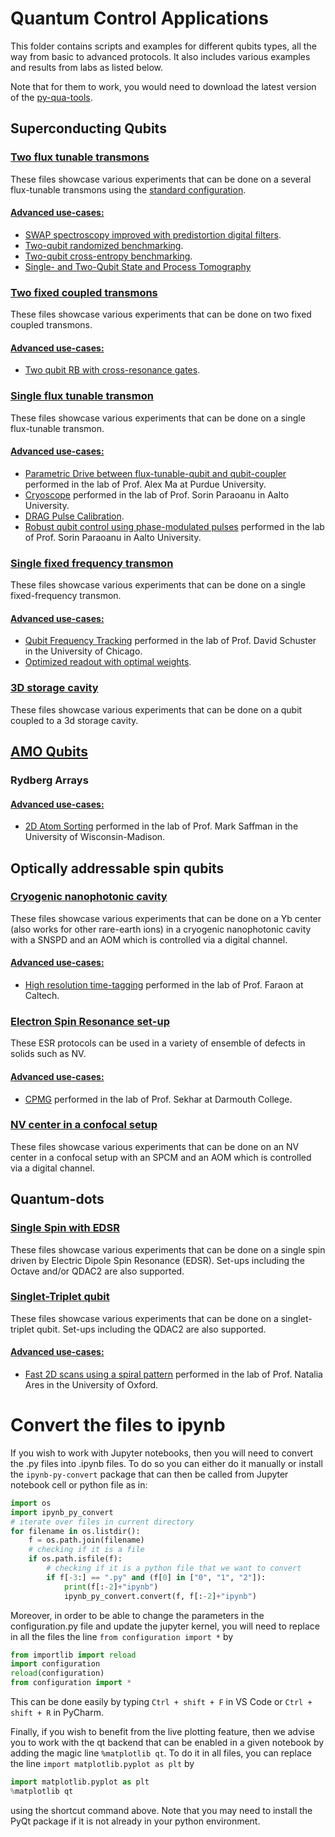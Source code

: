 # Quantum Control Applications

This folder contains scripts and examples for different qubits types, all the way from basic to advanced protocols.
It also includes various examples and results from labs as listed below.

Note that for them to work, you would need to download the latest version of the [py-qua-tools](https://github.com/qua-platform/py-qua-tools#installation).

## Superconducting Qubits
### [Two flux tunable transmons](https://github.com/qua-platform/qua-libs/tree/main/Quantum-Control-Applications/Superconducting/Two-Flux-Tunable-Coupled-Transmons)
These files showcase various experiments that can be done on a several flux-tunable transmons using the [standard configuration](https://github.com/qua-platform/qua-libs/tree/main/Quantum-Control-Applications/Superconducting/Two-Flux-Tunable-Coupled-Transmons/Standard%20Configuration).
#### <u> Advanced use-cases: </u>
* [SWAP spectroscopy improved with predistortion digital filters](https://github.com/qua-platform/qua-libs/tree/main/Quantum-Control-Applications/Superconducting/Two-Flux-Tunable-Coupled-Transmons/Use%20Case%201%20-%20Two%20qubit%20gate%20optimization%20with%20cryoscope).
* [Two-qubit randomized benchmarking](https://github.com/qua-platform/qua-libs/tree/main/Quantum-Control-Applications/Superconducting/Two-Flux-Tunable-Coupled-Transmons/Use%20Case%202%20-%20Two-Qubit-Randomized-Benchmarking).
* [Two-qubit cross-entropy benchmarking](https://github.com/qua-platform/qua-libs/tree/main/Quantum-Control-Applications/Superconducting/Two-Flux-Tunable-Coupled-Transmons/Use%20Case%203%20-%20Two-Qubit%20Cross-Entropy%20Benchmarking).
* [Single- and Two-Qubit State and Process Tomography](https://github.com/qua-platform/qua-libs/tree/main/Quantum-Control-Applications/Superconducting/Two-Flux-Tunable-Coupled-Transmons/Use%20Case%204%20-%20Single-%20and%20Two-Qubit%20State%20and%20Process%20Tomography)

### [Two fixed coupled transmons](https://github.com/qua-platform/qua-libs/tree/main/Quantum-Control-Applications/Superconducting/Two-Fixed-Coupled-Transmons)
These files showcase various experiments that can be done on two fixed coupled transmons.
#### <u> Advanced use-cases: </u>
* [Two qubit RB with cross-resonance gates](https://github.com/qua-platform/qua-libs/tree/main/Quantum-Control-Applications/Superconducting/Two-Fixed-Coupled-Transmons/Use%20Case%201%20-%20Two%20qubit%20RB%20with%20cross%20-%20resonance%20gates).

### [Single flux tunable transmon](https://github.com/qua-platform/qua-libs/tree/main/Quantum-Control-Applications/Superconducting/Single-Flux-Tunable-Transmon)
These files showcase various experiments that can be done on a single flux-tunable transmon.
#### <u> Advanced use-cases: </u>
* [Parametric Drive between flux-tunable-qubit and qubit-coupler](https://github.com/qua-platform/qua-libs/tree/main/Quantum-Control-Applications/Superconducting/Single-Flux-Tunable-Transmon/Use%20Case%203%20-%20Ma%20Lab%20-%20Parametric%20Drive%20iSWAP#parametric-drive-between-flux-tunable-qubit-and-qubit-coupler)
  performed in the lab of Prof. Alex Ma at Purdue University.
* [Cryoscope](https://github.com/qua-platform/qua-libs/tree/main/Quantum-Control-Applications/Superconducting/Single-Flux-Tunable-Transmon/Use%20Case%201%20-%20Paraoanu%20Lab%20-%20Cryoscope#cryoscope)
  performed in the lab of Prof. Sorin Paraoanu in Aalto University.
* [DRAG Pulse Calibration](https://github.com/qua-platform/qua-libs/tree/main/Quantum-Control-Applications/Superconducting/Single-Flux-Tunable-Transmon/Use%20Case%202%20-%20DRAG%20coefficient%20calibration#derivative-removal-by-adiabatic-gate-drag-and-ac-stark-shift-calibration).
* [Robust qubit control using phase-modulated pulses](https://github.com/qua-platform/qua-libs/tree/main/Quantum-Control-Applications/Superconducting/Single-Flux-Tunable-Transmon/Use%20Case%204%20-%20Paraoanu%20Lab%20-%20Robust%20qubit%20control%20using%20phase-modulated%20pulses)
  performed in the lab of Prof. Sorin Paraoanu in Aalto University.

### [Single fixed frequency transmon](https://github.com/qua-platform/qua-libs/tree/main/Quantum-Control-Applications/Superconducting/Single-Fixed-Transmon)
These files showcase various experiments that can be done on a single fixed-frequency transmon.
#### <u> Advanced use-cases: </u>
* [Qubit Frequency Tracking](https://github.com/qua-platform/qua-libs/tree/main/Quantum-Control-Applications/Superconducting/Single-Fixed-Transmon/Use%20Case%201%20-%20Schuster%20Lab%20-%20Qubit%20Frequency%20Tracking#qubit-frequency-tracking)
  performed in the lab of Prof. David Schuster in the University of Chicago.
* [Optimized readout with optimal weights](https://github.com/qua-platform/qua-libs/tree/main/Quantum-Control-Applications/Superconducting/Single-Fixed-Transmon/Use%20Case%202%20-%20Optimized%20readout%20with%20optimal%20weights#optimized-readout-with-optimal-weights).


### [3D storage cavity](https://github.com/qua-platform/qua-libs/tree/main/Quantum-Control-Applications/Superconducting/3D-storage-cavity)
These files showcase various experiments that can be done on a qubit coupled to a 3d storage cavity.

## [AMO Qubits](https://github.com/qua-platform/qua-libs/tree/main/Quantum-Control-Applications/AMO)
### Rydberg Arrays

#### <u> Advanced use-cases: </u>
* [2D Atom Sorting](https://github.com/qua-platform/qua-libs/tree/main/Quantum-Control-Applications/AMO/Use%20Case%201%20-%20Saffman%20Lab%20-%20Atom%20Sorting#atom-sorting-with-the-opx)
  performed in the lab of Prof. Mark Saffman in the University of Wisconsin-Madison.

## Optically addressable spin qubits

### [Cryogenic nanophotonic cavity](https://github.com/qua-platform/qua-libs/tree/main/Quantum-Control-Applications/Optically%20addressable%20spin%20qubits/Cryogenic%20nanophotonic%20cavity#single-yb-center-in-a-cyrogenic-nanophotonic-cavity)
These files showcase various experiments that can be done on a Yb center (also works for other rare-earth ions) in a
cryogenic nanophotonic cavity with a SNSPD and an AOM which is controlled via a digital channel.
#### <u> Advanced use-cases: </u>
* [High resolution time-tagging](https://github.com/qua-platform/qua-libs/tree/main/Quantum-Control-Applications/Optically%20addressable%20spin%20qubits/Cryogenic%20nanophotonic%20cavity/Use%20case%201%20-%20Faraon%20Lab%20-%20sub-ns%20timetagging#high-resolution-time-tagging)
  performed in the lab of Prof. Faraon at Caltech.
### [Electron Spin Resonance set-up](https://github.com/qua-platform/qua-libs/tree/main/Quantum-Control-Applications/Optically%20addressable%20spin%20qubits/Electron%20Spin%20Resonance#electron-spin-resonance-esr-experiments)
These ESR protocols can be used in a variety of ensemble of defects in solids such as NV.
#### <u> Advanced use-cases: </u>
* [CPMG](https://github.com/qua-platform/qua-libs/tree/main/Quantum-Control-Applications/Optically%20addressable%20spin%20qubits/Electron%20Spin%20Resonance/Use%20case%201%20-%20Sekhar%20Lab%20-%20CPMG#carr-purcell-meiboom-gill-cpmg-in-an-nv-ensemble-with-electron-spin-resonance-esr)
  performed in the lab of Prof. Sekhar at Darmouth College.

### [NV center in a confocal setup](https://github.com/qua-platform/qua-libs/tree/main/Quantum-Control-Applications/Optically%20addressable%20spin%20qubits/NV%20center%20in%20a%20confocal%20setup#single-nv-center-in-a-confocal-setup)
These files showcase various experiments that can be done on an NV center in a confocal setup with an SPCM and an AOM
which is controlled via a digital channel.

## Quantum-dots
### [Single Spin with EDSR](https://github.com/qua-platform/qua-libs/tree/main/Quantum-Control-Applications/Quantum-Dots/Single_Spin_EDSR)
These files showcase various experiments that can be done on a single spin driven by Electric Dipole Spin Resonance (EDSR).
Set-ups including the Octave and/or QDAC2 are also supported.

### [Singlet-Triplet qubit](https://github.com/qua-platform/qua-libs/tree/main/Quantum-Control-Applications/Quantum-Dots/Singlet_Triplet_Qubit)
These files showcase various experiments that can be done on a singlet-triplet qubit.
Set-ups including the QDAC2 are also supported.

#### <u> Advanced use-cases: </u>
* [Fast 2D scans using a spiral pattern](https://github.com/qua-platform/qua-libs/tree/main/Quantum-Control-Applications/Quantum-Dots/Use%20Case%201%20-%20Fast%202D%20Scans#fast-two-dimensional-scans-using-a-spiral-pattern)
  performed in the lab of Prof. Natalia Ares in the University of Oxford.

# Convert the files to ipynb
If you wish to work with Jupyter notebooks, then you will need to convert the .py files into .ipynb files.
To do so you can either do it manually or install the `ipynb-py-convert` package that can then be called from Jupyter
notebook cell or python file as in:
```python
import os
import ipynb_py_convert
# iterate over files in current directory
for filename in os.listdir():
    f = os.path.join(filename)
    # checking if it is a file
    if os.path.isfile(f):
        # checking if it is a python file that we want to convert
        if f[-3:] == ".py" and (f[0] in ["0", "1", "2"]):
            print(f[:-2]+"ipynb")
            ipynb_py_convert.convert(f, f[:-2]+"ipynb")
```

Moreover, in order to be able to change the parameters in the configuration.py file and update the jupyter kernel, you will need
to replace in all the files the line ``from configuration import *`` by
``` python
from importlib import reload
import configuration
reload(configuration)
from configuration import *
```
This can be done easily by typing `Ctrl + shift + F` in VS Code or `Ctrl + shift + R` in PyCharm.

Finally, if you wish to benefit from the live plotting feature, then we advise you to work with the qt backend that can
be enabled in a given notebook by adding the magic line `%matplotlib qt`.
To do it in all files, you can replace the line `import matplotlib.pyplot as plt` by
``` python
import matplotlib.pyplot as plt
%matplotlib qt
```
using the shortcut command above. Note that you may need to install the PyQt package if it is not already in your python environment.
